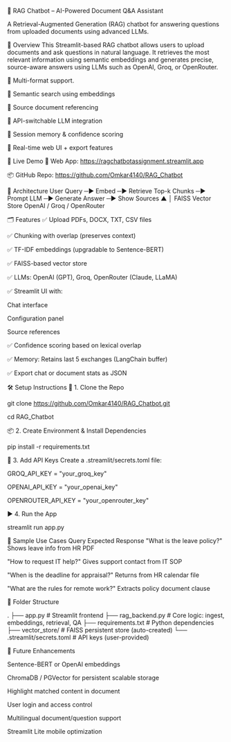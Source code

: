 🤖 RAG Chatbot – AI-Powered Document Q&A Assistant

A Retrieval-Augmented Generation (RAG) chatbot for answering questions from uploaded documents using advanced LLMs.

📌 Overview
This Streamlit-based RAG chatbot allows users to upload documents and ask questions in natural language. 
It retrieves the most relevant information using semantic embeddings and generates precise, source-aware answers using LLMs such as OpenAI, Groq, or OpenRouter.

🔹 Multi-format support.

🔹 Semantic search using embeddings

🔹 Source document referencing

🔹 API-switchable LLM integration

🔹 Session memory & confidence scoring

🔹 Real-time web UI + export features

🚀 Live Demo
🔗 Web App: https://ragchatbotassignment.streamlit.app

📦 GitHub Repo: https://github.com/Omkar4140/RAG_Chatbot

🧠 Architecture
User Query ─► Embed ─► Retrieve Top-k Chunks ─► Prompt LLM ─► Generate Answer ─► Show Sources
                             ▲                                     │
                     FAISS Vector Store                     OpenAI / Groq / OpenRouter

🗂️ Features
✅ Upload PDFs, DOCX, TXT, CSV files

✅ Chunking with overlap (preserves context)

✅ TF-IDF embeddings (upgradable to Sentence-BERT)

✅ FAISS-based vector store

✅ LLMs: OpenAI (GPT), Groq, OpenRouter (Claude, LLaMA)

✅ Streamlit UI with:

Chat interface

Configuration panel

Source references

✅ Confidence scoring based on lexical overlap

✅ Memory: Retains last 5 exchanges (LangChain buffer)

✅ Export chat or document stats as JSON

🛠️ Setup Instructions
🔧 1. Clone the Repo

git clone https://github.com/Omkar4140/RAG_Chatbot.git

cd RAG_Chatbot

📦 2. Create Environment & Install Dependencies

pip install -r requirements.txt

🔑 3. Add API Keys
Create a .streamlit/secrets.toml file:

GROQ_API_KEY = "your_groq_key"

OPENAI_API_KEY = "your_openai_key"

OPENROUTER_API_KEY = "your_openrouter_key"

▶️ 4. Run the App

streamlit run app.py

🧪 Sample Use Cases
Query	Expected Response
"What is the leave policy?"	Shows leave info from HR PDF

"How to request IT help?"	Gives support contact from IT SOP

"When is the deadline for appraisal?"	Returns from HR calendar file

"What are the rules for remote work?"	Extracts policy document clause


📁 Folder Structure

.
├── app.py               # Streamlit frontend
├── rag_backend.py       # Core logic: ingest, embeddings, retrieval, QA
├── requirements.txt     # Python dependencies
├── vector_store/        # FAISS persistent store (auto-created)
└── .streamlit/secrets.toml  # API keys (user-provided)

🧩 Future Enhancements

 Sentence-BERT or OpenAI embeddings

 ChromaDB / PGVector for persistent scalable storage

 Highlight matched content in document

 User login and access control

 Multilingual document/question support

 Streamlit Lite mobile optimization




